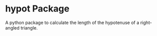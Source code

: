 # hypot Package

A python package to calculate the length of the hypotenuse of a right-angled triangle.


